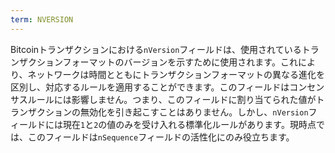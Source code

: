 ```yaml
---
term: NVERSION
---
```


Bitcoinトランザクションにおける`nVersion`フィールドは、使用されているトランザクションフォーマットのバージョンを示すために使用されます。これにより、ネットワークは時間とともにトランザクションフォーマットの異なる進化を区別し、対応するルールを適用することができます。このフィールドはコンセンサスルールには影響しません。つまり、このフィールドに割り当てられた値がトランザクションの無効化を引き起こすことはありません。しかし、`nVersion`フィールドには現在`1`と`2`の値のみを受け入れる標準化ルールがあります。現時点では、このフィールドは`nSequence`フィールドの活性化にのみ役立ちます。